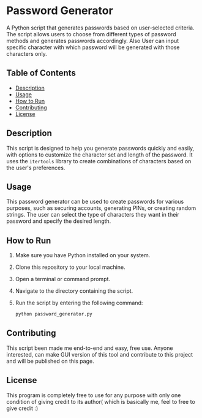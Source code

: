 # Password Generator

A Python script that generates passwords based on user-selected criteria. The script allows users to choose from different types of password methods and generates passwords accordingly.
Also User can input specific character with which password will be generated with those characters only.

## Table of Contents

- [Description](#description)
- [Usage](#usage)
- [How to Run](#how-to-run)
- [Contributing](#contributing)
- [License](#license)

## Description

This script is designed to help you generate passwords quickly and easily, with options to customize the character set and length of the password. It uses the `itertools` library to create combinations of characters based on the user's preferences.

## Usage

This password generator can be used to create passwords for various purposes, such as securing accounts, generating PINs, or creating random strings. The user can select the type of characters they want in their password and specify the desired length.

## How to Run

1. Make sure you have Python installed on your system.
2. Clone this repository to your local machine.
3. Open a terminal or command prompt.
4. Navigate to the directory containing the script.
5. Run the script by entering the following command:

   ```bash
   python password_generator.py


## Contributing

This script been made me end-to-end and easy, free use.
Anyone interested, can make GUI version of this tool and contribute to this project and will be published on this page.

## License

This program is completely free to use for any purpose with only one condition of giving credit to its author( which is basically me, feel to free to give credit :)
